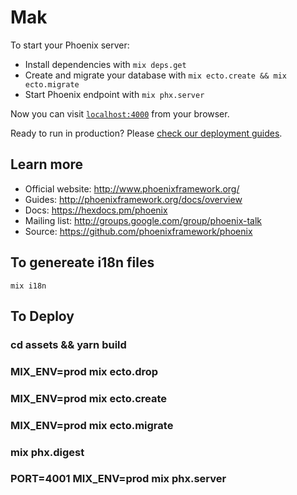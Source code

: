 # Mak

To start your Phoenix server:

  * Install dependencies with `mix deps.get`
  * Create and migrate your database with `mix ecto.create && mix ecto.migrate`
  * Start Phoenix endpoint with `mix phx.server`

Now you can visit [`localhost:4000`](http://localhost:4000) from your browser.

Ready to run in production? Please [check our deployment guides](http://www.phoenixframework.org/docs/deployment).

## Learn more

  * Official website: http://www.phoenixframework.org/
  * Guides: http://phoenixframework.org/docs/overview
  * Docs: https://hexdocs.pm/phoenix
  * Mailing list: http://groups.google.com/group/phoenix-talk
  * Source: https://github.com/phoenixframework/phoenix
## To genereate i18n files
```shell
mix i18n
```

## To Deploy

### cd assets && yarn build
### MIX_ENV=prod mix ecto.drop
### MIX_ENV=prod mix ecto.create
### MIX_ENV=prod mix ecto.migrate
### mix phx.digest
### PORT=4001 MIX_ENV=prod mix phx.server

